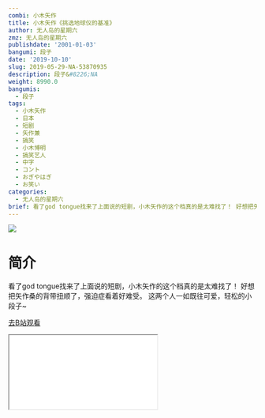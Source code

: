 ```yaml
---
combi: 小木矢作
title: 小木矢作《挑选地球仪的基准》
author: 无人岛的星期六
zmz: 无人岛的星期六
publishdate: '2001-01-03'
bangumi: 段子
date: '2019-10-10'
slug: 2019-05-29-NA-53870935
description: 段子&#8226;NA
weight: 8990.0
bangumis:
  - 段子
tags:
  - 小木矢作
  - 日本
  - 短剧
  - 矢作兼
  - 搞笑
  - 小木博明
  - 搞笑艺人
  - 中字
  - コント
  - おぎやはぎ
  - お笑い
categories:
  - 无人岛的星期六
brief: 看了god tongue找来了上面说的短剧，小木矢作的这个档真的是太难找了！ 好想把矢作桑的背带扭顺了，强迫症看着好难受。 这两个人一如既往可爱，轻松的小段子~
---
```

![](https://raw.githubusercontent.com/tcgriffith/owaraisite/master/static/tmpimg/7073b58220bcb4c79582817dbc1b63014093c421.jpg.480.jpg)
# 简介  
看了god tongue找来了上面说的短剧，小木矢作的这个档真的是太难找了！
好想把矢作桑的背带扭顺了，强迫症看着好难受。
这两个人一如既往可爱，轻松的小段子~  

[去B站观看](https://www.bilibili.com/video/av53870935/)
<div class ="resp-container"><iframe class="testiframe" src="//player.bilibili.com/player.html?aid=53870935"", scrolling="no", allowfullscreen="true" > </iframe></div> 
